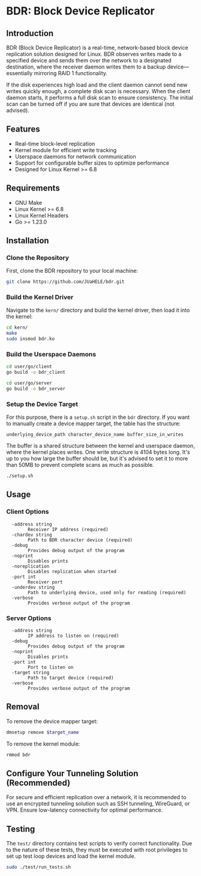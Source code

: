 # BDR: Block Device Replicator

## Introduction
BDR (Block Device Replicator) is a real-time, network-based block device replication solution designed for Linux. BDR observes writes made to a specified device and sends them over the network to a designated destination, where the receiver daemon writes them to a backup device—essentially mirroring RAID 1 functionality.

If the disk experiences high load and the client daemon cannot send new writes quickly enough, a complete disk scan is necessary. When the client daemon starts, it performs a full disk scan to ensure consistency. The initial scan can be turned off if you are sure that devices are identical (not advised).

## Features
- Real-time block-level replication
- Kernel module for efficient write tracking
- Userspace daemons for network communication
- Support for configurable buffer sizes to optimize performance
- Designed for Linux Kernel >= 6.8

## Requirements

* GNU Make
* Linux Kernel >= 6.8
* Linux Kernel Headers
* Go >= 1.23.0

## Installation

### Clone the Repository

First, clone the BDR repository to your local machine:

```bash
git clone https://github.com/JUaHELE/bdr.git
```

### Build the Kernel Driver

Navigate to the `kern/` directory and build the kernel driver, then load it into the kernel:

```bash
cd kern/
make
sudo insmod bdr.ko
```

### Build the Userspace Daemons

```bash
cd user/go/client
go build -o bdr_client

cd user/go/server
go build -o bdr_server
```

### Setup the Device Target

For this purpose, there is a `setup.sh` script in the `bdr` directory. If you want to manually create a device mapper target, the table has the structure:

```
underlying_device_path character_device_name buffer_size_in_writes
```

The buffer is a shared structure between the kernel and userspace daemon, where the kernel places writes. One write structure is 4104 bytes long. It's up to you how large the buffer should be, but it's advised to set it to more than 50MB to prevent complete scans as much as possible.

```bash
./setup.sh
```

## Usage

### Client Options

```
  -address string
    	Receiver IP address (required)
  -chardev string
    	Path to BDR character device (required)
  -debug
    	Provides debug output of the program
  -noprint
    	Disables prints
  -noreplication
    	Disables replication when started
  -port int
    	Receiver port
  -underdev string
    	Path to underlying device, used only for reading (required)
  -verbose
    	Provides verbose output of the program
```

### Server Options

```
  -address string
    	IP address to listen on (required)
  -debug
    	Provides debug output of the program
  -noprint
    	Disables prints
  -port int
    	Port to listen on
  -target string
    	Path to target device (required)
  -verbose
    	Provides verbose output of the program
```

## Removal

To remove the device mapper target:

```bash
dmsetup remove $target_name
```

To remove the kernel module:

```bash
rmmod bdr
```

## Configure Your Tunneling Solution (Recommended)
For secure and efficient replication over a network, it is recommended to use an encrypted tunneling solution such as SSH tunneling, WireGuard, or VPN. Ensure low-latency connectivity for optimal performance.

## Testing

The `test/` directory contains test scripts to verify correct functionality. Due to the nature of these tests, they must be executed with root privileges to set up test loop devices and load the kernel module.

```bash
sudo ./test/run_tests.sh
```
